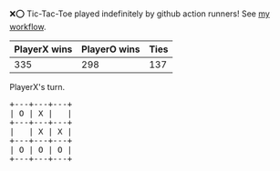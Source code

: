 :x::o: Tic-Tac-Toe played indefinitely by github action runners! See [my workflow](.github/workflows/play.yaml).

|PlayerX wins|PlayerO wins|Ties|
|-|-|-|
|335|298|137|

PlayerX's turn.

<pre>
+---+---+---+
| O | X |   |
+---+---+---+
|   | X | X |
+---+---+---+
| O | O | O |
+---+---+---+
</pre>